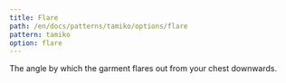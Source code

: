 ```yaml
---
title: Flare
path: /en/docs/patterns/tamiko/options/flare
pattern: tamiko
option: flare
---
```


The angle by which the garment flares out from your chest downwards.
